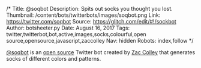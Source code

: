 /*
Title: @soqbot
Description: Spits out socks you thought you lost.
Thumbnail: /content/bots/twitterbots/images/soqbot.png
Link: https://twitter.com/soqbot
Source: https://glitch.com/edit/#!/sockbot
Author: botsheeter.py
Date: August 16, 2017
Tags: twitter,twitterbot,bot,active,images,socks,colourful,open source,opensource,javascript,zaccolley
Nav: hidden
Robots: index,follow
*/

[@soqbot](https://twitter.com/soqbot) is an [open source](https://glitch.com/edit/#!/sockbot) Twitter bot created by [Zac Colley](https://twitter.com/zaccolley) that generates socks of different colors and patterns.
